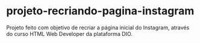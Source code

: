 # projeto-recriando-pagina-instagram
Projeto feito com objetivo de recriar a página inicial do Instagram, através do curso HTML Web Developer da plataforma DIO.

